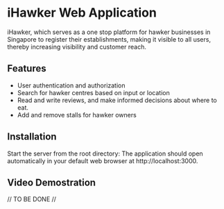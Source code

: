 # iHawker Web Application

iHawker, which serves as a one stop platform for hawker businesses in Singapore to register their establishments, making it visible to all users, 
thereby increasing visibility and customer reach. 

## Features
- User authentication and authorization
- Search for hawker centres based on input or location
- Read and write reviews, and make informed decisions about where to eat.
- Add and remove stalls for hawker owners

## Installation

Start the server from the root directory: The application should open automatically in your default web browser at http://localhost:3000.

## Video Demostration

// TO BE DONE //
